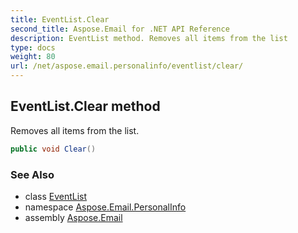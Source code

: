 ```yaml
---
title: EventList.Clear
second_title: Aspose.Email for .NET API Reference
description: EventList method. Removes all items from the list
type: docs
weight: 80
url: /net/aspose.email.personalinfo/eventlist/clear/
---
```

## EventList.Clear method

Removes all items from the list.

```csharp
public void Clear()
```

### See Also

* class [EventList](../)
* namespace [Aspose.Email.PersonalInfo](../../eventlist/)
* assembly [Aspose.Email](../../../)



